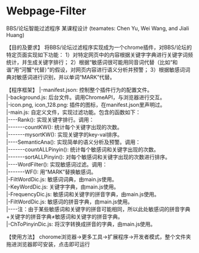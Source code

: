 # Webpage-Filter

BBS/论坛智能过滤程序 某课程设计
(teamates: Chen Yu, Wei Wang, and Jiali Huang)

【目的及要求】
将BBS/论坛过滤程序实现成为一个chrome插件，对BBS/论坛的特定页面实现如下功能：
1）对特定网页中的内容根据关键字字典进行关键字词频统计，并生成关键字排行；
2）根据“敏感词很可能用同音词代替（比如“和谐”用“河蟹”代替）”的假设，对网页内容进行语义分析并预警；
3）根据敏感词词典对敏感词进行识别，并以单词“MARK”代替。

【程序框架】
|-manifest.json: 控制整个插件行为的配置文件。</br>
|-background.js: 后台文件。调用ChromeAPI，与浏览器进行交互。</br>
|-icon.png, icon_128.png: 插件的图标，在manifest.json里声明过。</br>
|-main.js: 自定义文件，实现过滤功能。包含的函数如下：</br>
|----Rank(): 实现关键字排行。调用：</br>
|-------countKW(): 统计每个关键字出现的次数。</br>
|-------mysortKW(): 实现关键字的key-val排序。</br>
|----SemanticAna(): 实现简单的语义分析及预警。调用：</br>
|-------countALLPinyin(): 统计每个敏感词和关键字出现的次数。</br>
|-------sortALLPinyin(): 对每个敏感词和关键字出现的次数进行排序。</br>
|----WordFilter(): 实现敏感词过滤。调用：</br>
|-------WF(): 用“MARK”替换敏感词。</br>
|-FiltWordDic.js: 敏感词词典，由main.js使用。</br>
|-KeyWordDic.js: 关键字字典，由main.js使用。</br>
|-FrequencyDic.js: 敏感词和关键字的拼音字典，由main.js使用。</br>
|-FiltWordDic.js: 敏感词的拼音字典，由main.js使用。</br>
|----注：由于某些敏感词和关键字的拼音可能相同，所以此处敏感词的拼音字典+关键字的拼音字典≠敏感词和关键字的拼音字典。</br>
|-ChToPinyinDic.js: 将汉字转换成拼音的字典，由main.js使用。</br>
  
【使用方法】
chorome浏览器->更多工具->扩展程序->开发者模式，整个文件夹拖进浏览器即可安装，点击即可运行
